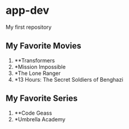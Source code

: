 # app-dev
My first repository

## My Favorite Movies
1. **Transformers
2. *Mission Impossible
3. *The Lone Ranger
4. *13 Hours: The Secret Soldiers of Benghazi

## My Favorite Series
1. **Code Geass
2. *Umbrella Academy
